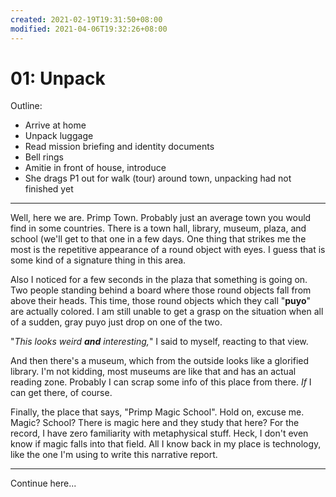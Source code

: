 ```yaml
---
created: 2021-02-19T19:31:50+08:00
modified: 2021-04-06T19:32:26+08:00
---
```


# 01: Unpack

Outline:

* Arrive at home
* Unpack luggage
* Read mission briefing and identity documents
* Bell rings
* Amitie in front of house, introduce
* She drags P1 out for walk (tour) around town, unpacking had not finished yet

---

Well, here we are. Primp Town. Probably just an average town you would find in some countries. There is a town hall, library, museum, plaza, and school (we'll get to that one in a few days. One thing that strikes me the most is the repetitive appearance of a round object with eyes. I guess that is some kind of a signature thing in this area.

Also I noticed for a few seconds in the plaza that something is going on. Two people standing behind a board where those round objects fall from above their heads. This time, those round objects which they call "**puyo**" are actually colored. I am still unable to get a grasp on the situation when all of a sudden, gray puyo just drop on one of the two.

"_This looks weird **and** interesting,_" I said to myself, reacting to that view.

And then there's a museum, which from the outside looks like a glorified library. I'm not kidding, most museums are like that and has an actual reading zone. Probably I can scrap some info of this place from there. *If* I can get there, of course.

Finally, the place that says, "Primp Magic School". Hold on, excuse me. Magic? School? There is magic here and they study that here? For the record, I have zero familiarity with metaphysical stuff. Heck, I don't even know if magic falls into that field. All I know back in my place is technology, like the one I'm using to write this narrative report.

---

Continue here...